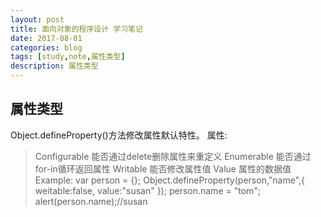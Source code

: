 ```yaml
---
layout: post
title: 面向对象的程序设计 学习笔记
date: 2017-08-01
categories: blog
tags: [study,note,属性类型]
description: 属性类型
---
```


## 属性类型

Object.defineProperty()方法修改属性默认特性。
属性:
>Configurable 能否通过delete删除属性来重定义
>Enumerable 能否通过for-in循环返回属性
>Writable 能否修改属性值
>Value 属性的数据值
Example:
        var person = {};
        Object.defineProperty(person,"name",{
            weitable:false,
            value:"susan"
        });
        person.name = "tom";
        alert(person.name);//susan



